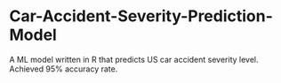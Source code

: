 # Car-Accident-Severity-Prediction-Model
A ML model written in R that predicts US car accident severity level. Achieved 95% accuracy rate.

